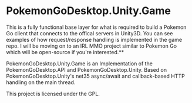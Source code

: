 # PokemonGoDesktop.Unity.Game 

This is a fully functional base layer for what is required to build a Pokemon Go client that connects to the offical servers in Unity3D. You can see examples of how request/response handling is implemented in the game repo. I will be moving on to an IRL MMO project similar to Pokemon Go which will be open-source if you're interested.**

PokemonGoDesktop.Unity.Game is an Implementation of the PokemonGoDesktop.API and PokemonGoDesktop.Unity. Based on PokemonGoDesktop.Unity's net35 async/await and callback-based HTTP handling on the main thread.

This project is licensed under the GPL.
